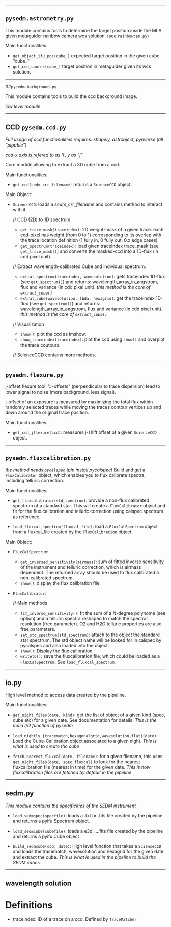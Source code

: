 ***
## `pysedm.astrometry.py`

This module contains tools to determine the target position inside the MLA given metaguider rainbow camera wcs solution.
(see `rainbowcam.py`)

Main functionalities:
- `get_object_ifu_pos(cube_)` expected target position in the given cube "cube_"
- `get_ccd_coords(cube_)` target position in metaguider given its wcs solution.

***
##`pysedm.background.py`

This module contains tools to build the ccd background image. 

_low level module_


***
## CCD `pysedm.ccd.py`

_Full usage of ccd functionalities requires: shapely, astrobject, pynverse (all "pipable")_

_ccd-x axis is refered to as 'i', y as "j"_

Core module allowing to extract a 3D cube from a ccd. 

Main functionalities:
- `get_ccd(sedm_crr_filename)` returns a `ScienceCCD` object.

Main Object:
- `ScienceCCD`: loads a _sedm_crr_filename_ and contains method to interact with it.
   
   // CCD (2D) to 1D spectrum
   - `get_trace_mask(traceindex)`: 2D weight-mask of a given trace. each ccd-pixel has weight (from 0 to 1) corresponding to its overlap with the trace location definition (1 fully in, 0 fully out, 0.x edge cases)
   - `get_spectrum(traceindex)`: load given traceindex trace_mask (see `get_trace_mask()`) and converts the masked-ccd into a 1D-flux (in cdd pixel unit). 
   
   // Extract wavelength-calibrated Cube and individual spectrum.
   - `extrat_spectrum(traceindex, wavesolution)`: gets traceindex 1D-flux (see `get_spectrum()`) and returns: wavelength_array_in_angstrom, flux and variance (in cdd pixel unit). _this method is the core of `extract_cube()`_
   - `extrat_cube(wavesolution, lbda, hexagrid)`: get the traceindex 1D-flux (see `get_spectrum()`) and returns: wavelength_array_in_angstrom, flux and variance (in cdd pixel unit). _this method is the core of `extract_cube()`_
   
   // Visualization
   - `show()`: plot the ccd as imshow.
   - `show_traceindex(traceindex)`: plot the ccd using `show()` and overplot the trace coutours.

   // ScienceCCD contains more methods.

***
## `pysedm.flexure.py`

j-offset flexure tool. 
"J-offsets" (perpendicular to trace dispersion) lead to lower signal to noise (more background, less signal).

j-offset of an exposure is measured by maximizing the total flux within randomly selected traces while moving the traces contour vertices up and down around the original trace position.

Main functionalities:
- `get_ccd_jflexure(ccd)`: measures j-shift offset of a given `ScienceCCD` object.

***
## `pysedm.fluxcalibration.py`

_the method needs `pycalspec` (pip install pycalspec)_
Build and get a `FluxCalibrator` object, which enables you to flux calibrate spectra, including telluric correction.

Main functionalities:
- `get_fluxcalibrator(std_spectrum)`: provide a non-flux calibrated spectrum of a standard star. This will create a `FluxCalibrator` object and fit for the flux calibration and telluric correction using calspec spectrum as reference. 

- `load_fluxcal_spectrum(fluxcal_file)`: load a `FluxCalSpectrum` object from a fluxcal_file created by the `FluxCalibration` object.

Main Object:
- `FluxCalSpectrum`:
  - `get_inversed_sensitivity(airmass)`: sum of fitted inverse sensitivity of the instrument and telluric correction, which is airmass dependent. The returned array should be used to flux calibrated a non-calibrated spectrum. 
  - `show()`: display the flux calibration file.
  
  
- `FluxCalibrator`:

   // Main methods
   - `fit_inverse_sensitivity()`: fit the sum of a N-degree polynome (see option) and a telluric spectra reshaped to match the spectral resolution (free parameter). O2 and H2O telluric properties are also free parameters. 
   - `set_std_spectrum(std_spectrum)`: attach to the object the standard star spectrum. The std object name will be looked for in calspec by pycalspec and also loaded into the object.
   - `show()`: Display the flux calibration.
   - `writeto()`: save the fluxcalibration file, which could be loaded as a `FluxCalSpectrum`. See `load_fluxcal_spectrum`.
  
***
## io.py

High level method to access data created by the pipeline.

Main functionalities:
- `get_night_files(date, kind)`: get the list of object of a given kind (spec, cube etc) for a given date. See documentation for details. *This is the main I/O function of pysedm*

- `load_nightly_{tracematch,hexagonalgrid,wavesolution,flat}(date)`: Load the Cube-Calibration object associated to a given night. *This is what is used to create the cube*

- `fetch_nearest_fluxcal(date, filename)`: for a given filename, this uses `get_night_files(date, spec.fluxcal)` to look for the nearest fluxcalibration file (nearest in time) for the given date. *This is how fluxcalibration files are fetched by default in the pipeline*

***
## sedm.py

_This module contains the specificities of the SEDM instrument_


- `load_sedmspec(specfile)`: loads a .txt or .fits file created by the pipeline and returns a pyifu.Spectrum object.

- `load_sedmcube(cubefile)`: loads a e3d_....fits file created by the pipeline and returns a pyifu.Cube object

- `build_sedmcube(ccd, date)`: High level function that takes a `ScienceCCD` and loads the tracematch, wavesolution and hexagrid for the given date and extract the cube. *This is what is used in the pipeline to build the SEDM cubes*

***
## wavelength solution


# Definitions
- traceindex: ID of a trace on a ccd. Defined by `TraceMatcher`

